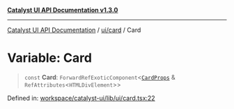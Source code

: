 [**Catalyst UI API Documentation v1.3.0**](../../../README.md)

---

[Catalyst UI API Documentation](../../../README.md) / [ui/card](../README.md) / Card

# Variable: Card

> `const` **Card**: `ForwardRefExoticComponent`\<[`CardProps`](../interfaces/CardProps.md) & `RefAttributes`\<`HTMLDivElement`\>\>

Defined in: [workspace/catalyst-ui/lib/ui/card.tsx:22](https://github.com/TheBranchDriftCatalyst/catalyst-ui/blob/main/lib/ui/card.tsx#L22)

